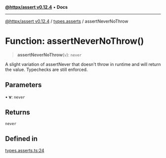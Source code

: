 [**@httpx/assert v0.12.4**](../../README.md) • **Docs**

***

[@httpx/assert v0.12.4](../../README.md) / [types.asserts](../README.md) / assertNeverNoThrow

# Function: assertNeverNoThrow()

> **assertNeverNoThrow**(`v`): `never`

A slight variation of assertNever that doesn't throw in runtime and
will return the value. Typechecks are still enforced.

## Parameters

• **v**: `never`

## Returns

`never`

## Defined in

[types.asserts.ts:24](https://github.com/belgattitude/httpx/blob/acde85be3548fccd6cc1a311d7f8d4419e2b6ce0/packages/assert/src/types.asserts.ts#L24)
